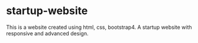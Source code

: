 # startup-website

This is a website created using html, css, bootstrap4. A startup website with responsive and advanced design.
